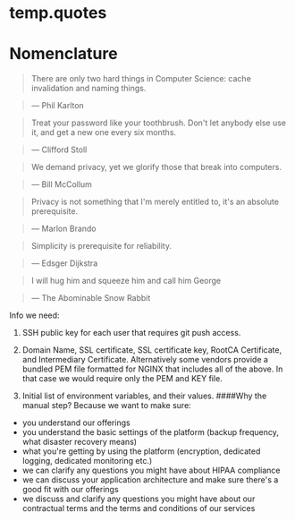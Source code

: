 # temp.quotes

# Nomenclature

> There are only two hard things in Computer Science: cache invalidation and naming things.

> — Phil Karlton

> Treat your password like your toothbrush. Don't let anybody else use it, and get a new one every six months.

> — Clifford Stoll


> We demand privacy, yet we glorify those that break into computers.

> — Bill McCollum

> Privacy is not something that I'm merely entitled to, it's an absolute prerequisite.

> — Marlon Brando

> Simplicity is prerequisite for reliability.

> — Edsger Dijkstra

> I will hug him and squeeze him and call him George

> — The Abominable Snow Rabbit



Info we need:
1. SSH public key for each user that requires git push access.

2. Domain Name, SSL certificate, SSL certificate key,  RootCA Certificate, and Intermediary Certificate.   Alternatively some vendors provide a bundled PEM file formatted for NGINX that includes all of the above.  In that case we would require only the PEM and KEY file.

3. Initial list of environment variables, and their values.
####Why the manual step?
Because we want to make sure:
- you understand our offerings
- you understand the basic settings of the platform (backup frequency, what disaster recovery means)
- what you're getting by using the platform (encryption, dedicated logging, dedicated monitoring etc.)
- we can clarify any questions you might have about HIPAA compliance
- we can discuss your application architecture and make sure there's a good fit with our offerings
- we discuss and clarify any questions you might have about our contractual terms and the terms and conditions of our services
